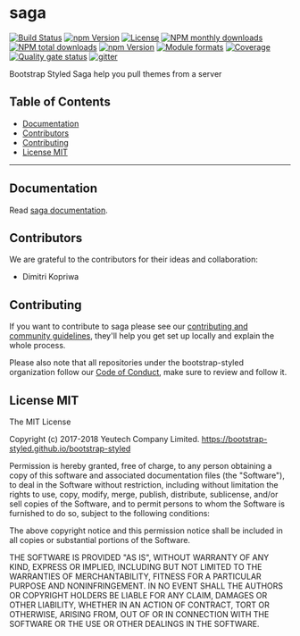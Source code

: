 # saga

[![Build Status](https://travis-ci.org/bootstrap-styled/saga.svg?branch=master)](https://travis-ci.org/bootstrap-styled/saga) 
[![npm Version](https://img.shields.io/npm/v/@bootstrap-styled/saga.svg?style=flat)](https://www.npmjs.com/package/@bootstrap-styled/saga) 
[![License](https://img.shields.io/npm/l/@bootstrap-styled/saga.svg?style=flat)](https://www.npmjs.com/package/@bootstrap-styled/saga) 
[![NPM monthly downloads](https://img.shields.io/npm/dm/@bootstrap-styled/saga.svg?style=flat)](https://npmjs.org/package/@bootstrap-styled/saga) 
[![NPM total downloads](https://img.shields.io/npm/dt/@bootstrap-styled/saga.svg?style=flat)](https://npmjs.org/package/@bootstrap-styled/saga) 
[![npm Version](https://img.shields.io/node/v/@bootstrap-styled/saga.svg?style=flat)](https://www.npmjs.com/package/@bootstrap-styled/saga) 
[![Module formats](https://img.shields.io/badge/module%20formats-umd%2C%20cjs%2C%20esm-green.svg?style=flat)](https://www.npmjs.com/package/@bootstrap-styled/saga)
[![Coverage](https://sonarcloud.io/api/project_badges/measure?project=com.github.bootstrap-styled.saga&metric=coverage)](https://sonarcloud.io/dashboard?id=com.github.bootstrap-styled.saga) 
[![Quality gate status](https://sonarcloud.io/api/project_badges/measure?project=com.github.bootstrap-styled.saga&metric=alert_status)](https://sonarcloud.io/dashboard?id=com.github.bootstrap-styled.saga)
[![gitter](https://badges.gitter.im/bootstrap-styled/bootstrap-styled.svg)](https://gitter.im/bootstrap-styled)


Bootstrap Styled Saga help you pull themes from a server


## Table of Contents

  - [Documentation](#documentation)
  - [Contributors](#contributors)
  - [Contributing](#contributing)
  - [License MIT](#license-mit)

---

## Documentation

Read [saga documentation](https://bootstrap-styled.github.io/saga).

## Contributors

We are grateful to the contributors for their ideas and collaboration:

- Dimitri Kopriwa

## Contributing

If you want to contribute to saga please see our [contributing and community guidelines](https://github.com/bootstrap-styled/saga/blob/master/CONTRIBUTING.md), they\'ll help you get set up locally and explain the whole process.

Please also note that all repositories under the bootstrap-styled organization follow our [Code of Conduct](https://github.com/bootstrap-styled/saga/blob/master/CODE_OF_CONDUCT.md), make sure to review and follow it.

## License MIT

The MIT License

Copyright (c) 2017-2018 Yeutech Company Limited. https://bootstrap-styled.github.io/bootstrap-styled

Permission is hereby granted, free of charge, to any person obtaining a copy
of this software and associated documentation files (the "Software"), to deal
in the Software without restriction, including without limitation the rights
to use, copy, modify, merge, publish, distribute, sublicense, and/or sell
copies of the Software, and to permit persons to whom the Software is
furnished to do so, subject to the following conditions:

The above copyright notice and this permission notice shall be included in
all copies or substantial portions of the Software.

THE SOFTWARE IS PROVIDED "AS IS", WITHOUT WARRANTY OF ANY KIND, EXPRESS OR
IMPLIED, INCLUDING BUT NOT LIMITED TO THE WARRANTIES OF MERCHANTABILITY,
FITNESS FOR A PARTICULAR PURPOSE AND NONINFRINGEMENT. IN NO EVENT SHALL THE
AUTHORS OR COPYRIGHT HOLDERS BE LIABLE FOR ANY CLAIM, DAMAGES OR OTHER
LIABILITY, WHETHER IN AN ACTION OF CONTRACT, TORT OR OTHERWISE, ARISING FROM,
OUT OF OR IN CONNECTION WITH THE SOFTWARE OR THE USE OR OTHER DEALINGS IN
THE SOFTWARE.

